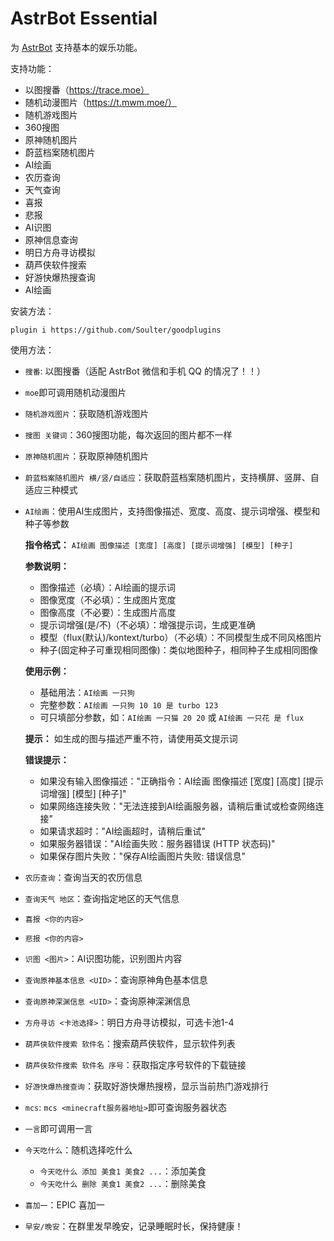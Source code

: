 # AstrBot Essential

为 [AstrBot](https://github.com/Soulter/AstrBot) 支持基本的娱乐功能。

支持功能：
- 以图搜番（https://trace.moe）
- 随机动漫图片（https://t.mwm.moe/）
- 随机游戏图片
- 360搜图
- 原神随机图片
- 蔚蓝档案随机图片
- AI绘画
- 农历查询
- 天气查询
- 喜报
- 悲报
- AI识图
- 原神信息查询
- 明日方舟寻访模拟
- 葫芦侠软件搜索
- 好游快爆热搜查询
- AI绘画

安装方法：
```
plugin i https://github.com/Soulter/goodplugins
```

使用方法：
- `搜番`: 以图搜番（适配 AstrBot 微信和手机 QQ 的情况了！！）
- `moe`即可调用随机动漫图片
- `随机游戏图片`：获取随机游戏图片
- `搜图 关键词`：360搜图功能，每次返回的图片都不一样
- `原神随机图片`：获取原神随机图片
- `蔚蓝档案随机图片 横/竖/自适应`：获取蔚蓝档案随机图片，支持横屏、竖屏、自适应三种模式
- `AI绘画`：使用AI生成图片，支持图像描述、宽度、高度、提示词增强、模型和种子等参数

  **指令格式：**
  `AI绘画 图像描述 [宽度] [高度] [提示词增强] [模型] [种子]`

  **参数说明：**
  - 图像描述（必填）：AI绘画的提示词
  - 图像宽度（不必填）：生成图片宽度
  - 图像高度（不必要）：生成图片高度
  - 提示词增强(是/不)（不必填）：增强提示词，生成更准确
  - 模型（flux(默认)/kontext/turbo）（不必填）：不同模型生成不同风格图片
  - 种子(固定种子可重现相同图像)：类似地图种子，相同种子生成相同图像

  **使用示例：**
  - 基础用法：`AI绘画 一只狗`
  - 完整参数：`AI绘画 一只狗 10 10 是 turbo 123`
  - 可只填部分参数，如：`AI绘画 一只猫 20 20` 或 `AI绘画 一只花 是 flux`

  **提示：** 如生成的图与描述严重不符，请使用英文提示词

  **错误提示：**
  - 如果没有输入图像描述："正确指令：AI绘画 图像描述 [宽度] [高度] [提示词增强] [模型] [种子]"
  - 如果网络连接失败："无法连接到AI绘画服务器，请稍后重试或检查网络连接"
  - 如果请求超时："AI绘画超时，请稍后重试"
  - 如果服务器错误："AI绘画失败：服务器错误 (HTTP 状态码)"
  - 如果保存图片失败："保存AI绘画图片失败: 错误信息"
- `农历查询`：查询当天的农历信息
- `查询天气 地区`：查询指定地区的天气信息
- `喜报 <你的内容>`
- `悲报 <你的内容>`
- `识图 <图片>`：AI识图功能，识别图片内容
- `查询原神基本信息 <UID>`：查询原神角色基本信息
- `查询原神深渊信息 <UID>`：查询原神深渊信息
- `方舟寻访 <卡池选择>`：明日方舟寻访模拟，可选卡池1-4
- `葫芦侠软件搜索 软件名`：搜索葫芦侠软件，显示软件列表
- `葫芦侠软件搜索 软件名 序号`：获取指定序号软件的下载链接
- `好游快爆热搜查询`：获取好游快爆热搜榜，显示当前热门游戏排行

- `mcs`: `mcs <minecraft服务器地址>`即可查询服务器状态
- `一言`即可调用一言
- `今天吃什么`：随机选择吃什么
  - `今天吃什么 添加 美食1 美食2 ...`：添加美食
  - `今天吃什么 删除 美食1 美食2 ...`：删除美食
- `喜加一`：EPIC 喜加一
- `早安/晚安`：在群里发早晚安，记录睡眠时长，保持健康！
  
